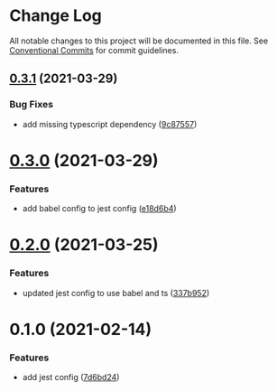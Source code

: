 # Change Log

All notable changes to this project will be documented in this file.
See [Conventional Commits](https://conventionalcommits.org) for commit guidelines.

## [0.3.1](https://github.com/TractorZoom/configurations/compare/@tractorzoom/jest-config@0.3.0...@tractorzoom/jest-config@0.3.1) (2021-03-29)


### Bug Fixes

* add missing typescript dependency ([9c87557](https://github.com/TractorZoom/configurations/commit/9c8755790de6a18735697ec26ccec8bc2a306f23))





# [0.3.0](https://github.com/TractorZoom/configurations/compare/@tractorzoom/jest-config@0.2.0...@tractorzoom/jest-config@0.3.0) (2021-03-29)


### Features

* add babel config to jest config ([e18d6b4](https://github.com/TractorZoom/configurations/commit/e18d6b4b71c936ec0af4a47cc9cf8acc530b54ba))





# [0.2.0](https://github.com/TractorZoom/configurations/compare/@tractorzoom/jest-config@0.1.0...@tractorzoom/jest-config@0.2.0) (2021-03-25)


### Features

* updated jest config to use babel and ts ([337b952](https://github.com/TractorZoom/configurations/commit/337b9529ddd16c23e1ef85c52151bc1ca6f0ffd8))





# 0.1.0 (2021-02-14)


### Features

* add jest config ([7d6bd24](https://github.com/TractorZoom/configurations/commit/7d6bd24cf8165097e061c6da6053f0daa66346f1))
